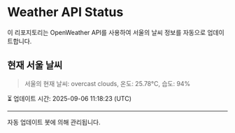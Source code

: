 
# Weather API Status

이 리포지토리는 OpenWeather API를 사용하여 서울의 날씨 정보를 자동으로 업데이트합니다.

## 현재 서울 날씨
> 서울의 현재 날씨: overcast clouds, 온도: 25.78°C, 습도: 94%

⏳ 업데이트 시간: 2025-09-06 11:18:23 (UTC)

---
자동 업데이트 봇에 의해 관리됩니다.
